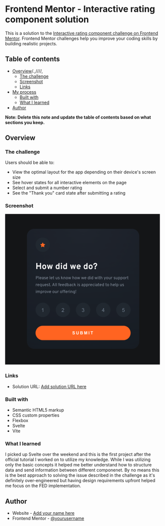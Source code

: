 # Frontend Mentor - Interactive rating component solution

This is a solution to the [Interactive rating component challenge on Frontend Mentor](https://www.frontendmentor.io/challenges/interactive-rating-component-koxpeBUmI). Frontend Mentor challenges help you improve your coding skills by building realistic projects. 

## Table of contents

- [Overview](#overview)/.,////,
  - [The challenge](#the-challenge)
  - [Screenshot](#screenshot)
  - [Links](#links)
- [My process](#my-process)
  - [Built with](#built-with)
  - [What I learned](#what-i-learned)
- [Author](#author)


**Note: Delete this note and update the table of contents based on what sections you keep.**

## Overview

### The challenge

Users should be able to:

- View the optimal layout for the app depending on their device's screen size
- See hover states for all interactive elements on the page
- Select and submit a number rating
- See the "Thank you" card state after submitting a rating

### Screenshot

![](./rating-component.png)

### Links

- Solution URL: [Add solution URL here](https://jkulig.github.io/interactive-rating-component)


### Built with

- Semantic HTML5 markup
- CSS custom properties
- Flexbox
- Svelte
- Vite


### What I learned

I picked up Svelte over the weekend and this is the first project after the official tutorial I worked on to utilize my knowledge. While I was utilizing only the basic concepts it helped me better understand how to structure data and send information between different componenet. By no means this is the best approach to solving the issue described in the challenge as it's definitely over-engineered but having design requirements upfront helped me focus on the FED implementation. 

## Author

- Website - [Add your name here](http://jkulig.com)
- Frontend Mentor - [@yourusername](https://www.frontendmentor.io/profile/jkulig)
